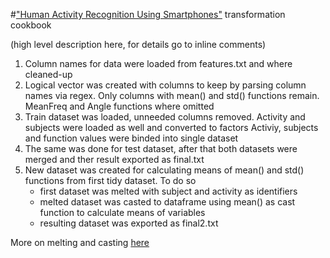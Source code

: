 #["Human Activity Recognition Using Smartphones"](http://archive.ics.uci.edu/ml/datasets/Human+Activity+Recognition+Using+Smartphones) transformation cookbook

(high level description here, for details go to inline comments)

1. Column names for data were loaded from features.txt and where cleaned-up
2. Logical vector was created with columns to keep by parsing column names via regex.
   Only columns with mean() and std() functions remain.
   MeanFreq and Angle functions where omitted
3. Train dataset was loaded, unneeded columns removed.
   Activity and subjects were loaded as well and converted to factors
   Activiy, subjects and function values were binded into single dataset
4. The same was done for test dataset, after that both datasets were merged and ther result exported as final.txt
5. New dataset was created for calculating means of mean() and std() functions from first tidy dataset. To do so
   - first dataset was melted with subject and activity as identifiers
   - melted dataset was casted to dataframe using mean() as cast function to calculate means of variables
   - resulting dataset was exported as final2.txt

More on melting and casting [here](http://tgmstat.wordpress.com/2013/10/31/reshape-and-aggregate-data-with-the-r-package-reshape2/)